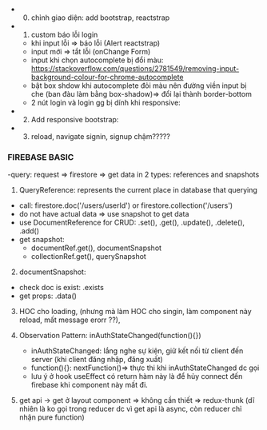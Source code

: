 - 0. chỉnh giao diện: add bootstrap, reactstrap
- 1. custom báo lỗi login
    + khi input lỗi => báo lỗi (Alert reactstrap)
    + input mới => tắt lỗi (onChange Form)
    + input khi chọn autocomplete bị đổi màu: https://stackoverflow.com/questions/2781549/removing-input-background-colour-for-chrome-autocomplete
    + bật box shdow khi autocomplete đỏi màu nên đường viền input bị che (ban đàu làm bằng box-shadow)=> đổi lại thành border-bottom
    + 2 nút login và login gg bị dính khi responsive: 
- 2. Add responsive bootstrap:
- 3. reload, navigate signin, signup chậm?????

### FIREBASE BASIC

 -query: request => firestore => get data in 2 types: references and snapshots
1. QueryReference: represents the current place in database that querying
- call: firestore.doc('/users/userId') or firestore.collection('/users')
- do not have actual data => use snapshot to get data
- use DocumentReference for CRUD: .set(), .get(), .update(), .delete(), .add()
- get snapshot: 
    + documentRef.get(), documentSnapshot
    + collectionRef.get(), querySnapshot

2. documentSnapshot: 
-  check doc is exist: .exists
-  get props: .data()
3. HOC cho loading, (nhưng mà làm HOC cho singin, làm component này reload, mất message erorr ??),

4. Observation Pattern: inAuthStateChanged(function(){})
   - inAuthStateChanged: lắng nghe sự kiện, giữ kết nối từ client đến server (khi client đăng nhập, đăng xuất)
   - function(){}: nextFunction()=> thực thi khi inAuthStateChanged dc gọi
   - lưu ý ở hook useEffect có return hàm này là để hủy connect đến firebase khi component này mất đi.
5. get api -> get ở layout component => không cần thiết => redux-thunk (dĩ nhiên là ko gọi trong reducer dc vì get api là async, còn reducer chỉ nhận pure function)
